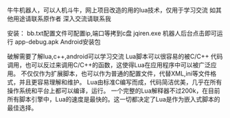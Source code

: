 牛牛机器人，可以人机斗牛，网上项目改造的用的lua技术，仅用于学习交流
如其他用途请联系原作者
深入交流请联系我

安装：
  bb.txt配置文件可配置ip,端口等拷到c盘
  jqiren.exe 机器人后台点击即可运行
  app-debug.apk Android安装包
  
 破解需要了解lua,c++,android可以学习交流
 Lua脚本可以很容易的被C/C++ 代码调用，也可以反过来调用C/C++的函数，这使得Lua在应用程序中可以被广泛应用。
 不仅仅作为扩展脚本，也可以作为普通的配置文件，代替XML,ini等文件格式，并且更容易理解和维护。 
  Lua由标准C编写而成，代码简洁优美，几乎在所有操作系统和平台上都可以编译，运行。 
  一个完整的Lua解释器不过200k，在目前所有脚本引擎中，Lua的速度是最快的。这一切都决定了Lua是作为嵌入式脚本的最佳选择。

